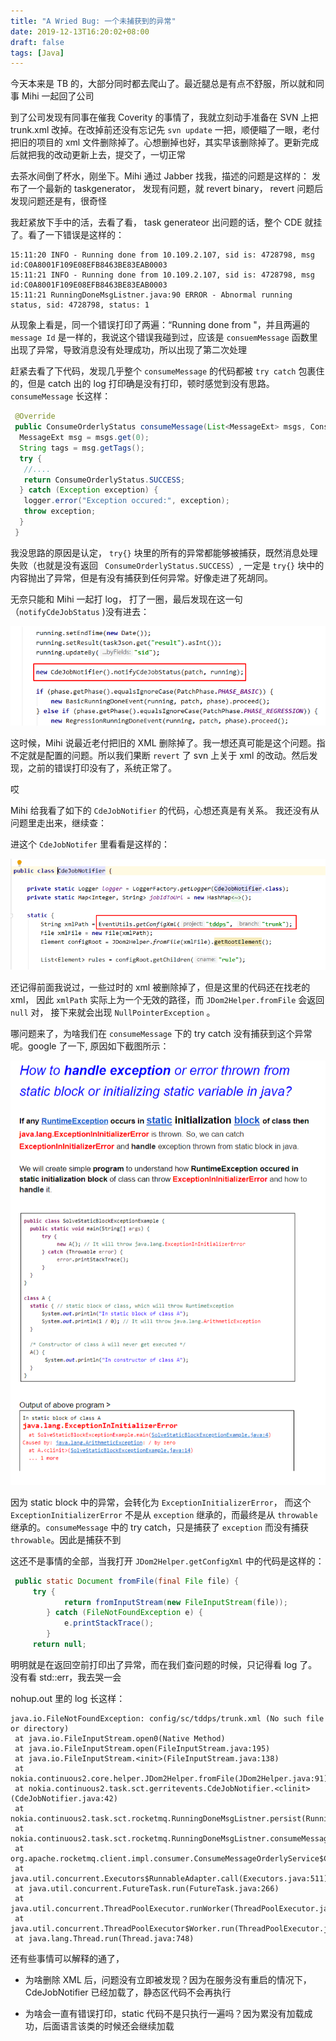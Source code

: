 ```yaml
---
title: "A Wried Bug: 一个未捕获到的异常"
date: 2019-12-13T16:20:02+08:00
draft: false
tags: [Java]
---
```


今天本来是 TB 的，大部分同时都去爬山了。最近腿总是有点不舒服，所以就和同事 Mihi 一起回了公司


到了公司发现有同事在催我 Coverity 的事情了，我就立刻动手准备在 SVN 上把 trunk.xml 改掉。在改掉前还没有忘记先 `svn update` 一把，顺便瞄了一眼，老付把旧的项目的 xml 文件删除掉了。心想删掉也好，其实早该删除掉了。更新完成后就把我的改动更新上去，提交了，一切正常

去茶水间倒了杯水，刚坐下。Mihi 通过 Jabber 找我，描述的问题是这样的：
发布了一个最新的 taskgenerator， 发现有问题，就 revert binary， revert 问题后发现问题还是有，很奇怪

我赶紧放下手中的活，去看了看， task generateor 出问题的话，整个 CDE 就挂了。看了一下错误是这样的：

```
15:11:20 INFO - Running done from 10.109.2.107, sid is: 4728798, msg id:C0A8001F109E08EFB8463BE83EAB0003
15:11:21 INFO - Running done from 10.109.2.107, sid is: 4728798, msg id:C0A8001F109E08EFB8463BE83EAB0003
15:11:21 RunningDoneMsgListner.java:90 ERROR - Abnormal running status, sid: 4728798, status: 1
```

从现象上看是，同一个错误打印了两遍：“Running done from "，并且两遍的 `message Id` 是一样的，我说这个错误我碰到过，应该是 `consuemMessage` 函数里出现了异常，导致消息没有处理成功，所以出现了第二次处理

赶紧去看了下代码，发现几乎整个 `consumeMessage` 的代码都被 `try catch` 包裹住的，但是 catch 出的 log 打印确是没有打印，顿时感觉到没有思路。`consumeMessage` 长这样：

``` Java
 @Override
 public ConsumeOrderlyStatus consumeMessage(List<MessageExt> msgs, ConsumeOrderlyContext context) {
  MessageExt msg = msgs.get(0);
  String tags = msg.getTags();
  try {
   //....
   return ConsumeOrderlyStatus.SUCCESS;
  } catch (Exception exception) {
   logger.error("Exception occured:", exception);
   throw exception;
  }
 }

```

我没思路的原因是认定， `try{}` 块里的所有的异常都能够被捕获，既然消息处理失败（也就是没有返回 ` ConsumeOrderlyStatus.SUCCESS`）, 一定是 `try{}` 块中的内容抛出了异常，但是有没有捕获到任何异常。好像走进了死胡同。


无奈只能和 Mihi 一起打 log， 打了一圈，最后发现在这一句（`notifyCdeJobStatus` )没有进去：

![1576473823378](./a-wried-bug.assets/1576473823378.png)

这时候，Mihi 说最近老付把旧的 XML 删除掉了。我一想还真可能是这个问题。指不定就是配置的问题。所以我们果断 `revert` 了 svn 上关于 xml 的改动。然后发现，之前的错误打印没有了，系统正常了。

哎

Mihi 给我看了如下的 `CdeJobNotifier` 的代码，心想还真是有关系。 我还没有从问题里走出来，继续查：

进这个 `CdeJobNotifer` 里看看是这样的：

![1576473851593](./a-wried-bug.assets/1576473851593.png)

还记得前面我说过，一些过时的 xml 被删除掉了，但是这里的代码还在找老的 xml， 因此 `xmlPath` 实际上为一个无效的路径，而 `JDom2Helper.fromFile` 会返回 `null` 对， 接下来就会出现 `NullPointerException` 。


哪问题来了，为啥我们在 `consumeMessage` 下的 try catch 没有捕获到这个异常呢。google 了一下, 原因如下截图所示：

![1576474015612](a-wried-bug.assets/1576474015612.png)



因为 static block 中的异常，会转化为 `ExceptionInitializerError`， 而这个 `ExceptionInitializerError` 不是从 `exception` 继承的，而最终是从 `throwable` 继承的。`consumeMessage` 中的 try catch，只是捕获了 `exception` 而没有捕获 `throwable`。因此是捕获不到



这还不是事情的全部，当我打开 `JDom2Helper.getConfigXml` 中的代码是这样的：

``` java
 public static Document fromFile(final File file) {
     try {
            return fromInputStream(new FileInputStream(file));
        } catch (FileNotFoundException e) {
            e.printStackTrace();
        }
     return null;
```


明明就是在返回空前打印出了异常，而在我们查问题的时候，只记得看 log 了。没有看 std::err，我去哭一会

nohup.out 里的 log 长这样：

```
java.io.FileNotFoundException: config/sc/tddps/trunk.xml (No such file or directory)
 at java.io.FileInputStream.open0(Native Method)
 at java.io.FileInputStream.open(FileInputStream.java:195)
 at java.io.FileInputStream.<init>(FileInputStream.java:138)
 at nokia.continuous2.core.helper.JDom2Helper.fromFile(JDom2Helper.java:91)
 at nokia.continuous2.task.sct.gerritevents.CdeJobNotifier.<clinit>(CdeJobNotifier.java:42)
 at nokia.continuous2.task.sct.rocketmq.RunningDoneMsgListner.persist(RunningDoneMsgListner.java:130)
 at nokia.continuous2.task.sct.rocketmq.RunningDoneMsgListner.consumeMessage(RunningDoneMsgListner.java:69)
 at org.apache.rocketmq.client.impl.consumer.ConsumeMessageOrderlyService$ConsumeRequest.run(ConsumeMessageOrderlyService.java:471)
 at java.util.concurrent.Executors$RunnableAdapter.call(Executors.java:511)
 at java.util.concurrent.FutureTask.run(FutureTask.java:266)
 at java.util.concurrent.ThreadPoolExecutor.runWorker(ThreadPoolExecutor.java:1149)
 at java.util.concurrent.ThreadPoolExecutor$Worker.run(ThreadPoolExecutor.java:624)
 at java.lang.Thread.run(Thread.java:748)
```

还有些事情可以解释的通了，

- 为啥删除 XML 后，问题没有立即被发现？因为在服务没有重启的情况下，CdeJobNotifier 已经加载了，静态区代码不会再执行

- 为啥会一直有错误打印，static 代码不是只执行一遍吗？因为累没有加载成功，后面语言该类的时候还会继续加载


